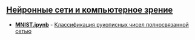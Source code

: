 ## [Нейронные сети и компьютерное зрение](https://stepik.org/course/50352)

* [**MNIST.ipynb**](https://github.com/ZhekehZ/Stepik/blob/master/Neural_Networks_and_CV/MNIST.ipynb) 	-	[Классификация рукописных чисел полносвязанной сетью](https://stepik.org/lesson/211876/step/13)

